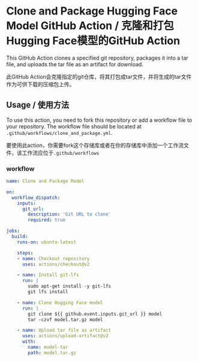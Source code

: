 # Clone and Package Hugging Face Model GitHub Action / 克隆和打包Hugging Face模型的GitHub Action 

This GitHub Action clones a specified git repository, packages it into a tar file, and uploads the tar file as an artifact for download. 

此GitHub Action会克隆指定的git仓库，将其打包成tar文件，并将生成的tar文件作为可供下载的压缩包上传。

## Usage / 使用方法

To use this action, you need to fork this repository or add a workflow file to your repository. The workflow file should be located at `.github/workflows/clone_and_package.yml`. 

要使用此action，你需要fork这个存储库或者在你的存储库中添加一个工作流文件，该工作流应位于`.github/workflows`

### workflow

```yaml  
name: Clone and Package Model

on:
  workflow_dispatch:
    inputs:
      git_url:
        description: 'Git URL to clone'
        required: true

jobs:
  build:
    runs-on: ubuntu-latest

    steps:
    - name: Checkout repository
      uses: actions/checkout@v2

    - name: Install git-lfs
      run: |
        sudo apt-get install -y git-lfs
        git lfs install

    - name: Clone Hugging Face model
      run: |
        git clone ${{ github.event.inputs.git_url }} model
        tar -czvf model.tar.gz model

    - name: Upload tar file as artifact
      uses: actions/upload-artifact@v2
      with:
        name: model-tar
        path: model.tar.gz
